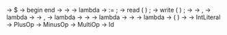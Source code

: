 <system goal>	->	<program> $
<program>	->	begin <stmt list> end
<stmt list>	->	<statement> <statement tail>
<statement tail>	->	<stmt list>
<statement tail>	->	lambda
<statement>	->	<ident> := <expression> ;
<statement> ->	read ( <id list> ) ;
<statement>	->	write ( <expr list> ) ;
<id list>	->	<ident> <id tail>
<id tail>	->	, <id list>
<id tail>	->	lambda
<expr list>	->	<expression> <expression tail>
<expression tail>	->	, <expr list>
<expression tail>	->	lambda
<expression>	->	<factor> <factor tail>
<factor tail>   ->  <add op> <expression>
<factor tail>   -> lambda
<factor>		->  <primary> <primary tail>
<primary tail>	->	<mul op> <factor>
<primary tail>	-> lambda
<primary>	->	( <expression> )
<primary>	->	<ident>
<primary>	->	IntLiteral
<add op>	->	PlusOp
<add op>	->	MinusOp
<mul op>	->  MultiOp
<ident>		->  Id
